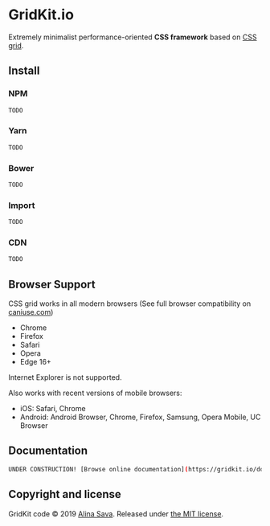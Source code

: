# GridKit.io

Extremely minimalist performance-oriented **CSS framework** based on [CSS grid](https://developer.mozilla.org/en-US/docs/Web/CSS/CSS_Grid_Layout).

## Install

### NPM

```sh
TODO
```

### Yarn

```sh
TODO
```

### Bower

```sh
TODO
```

### Import

```sh
TODO
```

### CDN

```sh
TODO
```

## Browser Support

CSS grid works in all modern browsers (See full browser compatibility on [caniuse.com](https://caniuse.com/#feat=css-grid))

* Chrome
* Firefox
* Safari
* Opera
* Edge 16+

Internet Explorer is not supported.

Also works with recent versions of mobile browsers:
* iOS: Safari, Chrome
* Android: Android Browser, Chrome, Firefox, Samsung, Opera Mobile, UC Browser

## Documentation

```sh
UNDER CONSTRUCTION! [Browse online documentation](https://gridkit.io/docs/)
```

## Copyright and license

GridKit code &copy; 2019 [Alina Sava](https://sava.io). 
Released under [the MIT license](https://github.com/alinacsava/gridkit/blob/master/LICENSE).